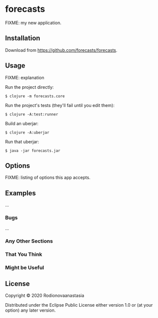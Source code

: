 # forecasts

FIXME: my new application.

## Installation

Download from https://github.com/forecasts/forecasts.

## Usage

FIXME: explanation

Run the project directly:

    $ clojure -m forecasts.core

Run the project's tests (they'll fail until you edit them):

    $ clojure -A:test:runner

Build an uberjar:

    $ clojure -A:uberjar

Run that uberjar:

    $ java -jar forecasts.jar

## Options

FIXME: listing of options this app accepts.

## Examples

...

### Bugs

...

### Any Other Sections
### That You Think
### Might be Useful

## License

Copyright © 2020 Rodionovaanastasia

Distributed under the Eclipse Public License either version 1.0 or (at
your option) any later version.
